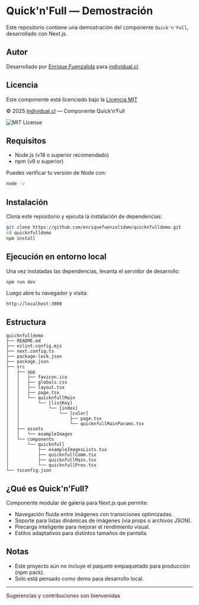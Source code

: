 # Quick'n'Full — Demostración

Este repositorio contiene una demostración del componente `Quick'n'Full`, desarrollado con Next.js.


## Autor

Desarrollado por [Enrique Fuenzalida](https://github.com/enriquefuenzalidam) para [individual.cl](https://individual.cl).


## Licencia

Este componente está licenciado bajo la [Licencia MIT](LICENSE)

© 2025 [individual.cl](https://individual.cl) — Componente Quick’n’Full

![MIT License](https://img.shields.io/badge/license-MIT-blue)


## Requisitos

- Node.js (v18 o superior recomendado)
- npm (v9 o superior)

Puedes verificar tu versión de Node con:

```bash
node -v
```

## Instalación

Clona este repositorio y ejecuta la instalación de dependencias:

```bash
git clone https://github.com/enriquefuenzalidam/quicknfulldemo.git
cd quicknfulldemo
npm install
```

## Ejecución en entorno local

Una vez instaladas las dependencias, levanta el servidor de desarrollo:

```bash
npm run dev
```

Luego abre tu navegador y visita:

```
http://localhost:3000
```

## Estructura

```
quicknfulldemo
├── README.md
├── eslint.config.mjs
├── next.config.ts
├── package-lock.json
├── package.json
├── src
│   ├── app
│   │   ├── favicon.ico
│   │   ├── globals.css
│   │   ├── layout.tsx
│   │   ├── page.tsx
│   │   └── quicknfullMain
│   │       └── [listKey]
│   │           └── [index]
│   │               └── [color]
│   │                   ├── page.tsx
│   │                   └── quicknfullMainParams.tsx
│   ├── assets
│   │   └── exampleImages
│   └── components
│       └── quicknfull
│           ├── exampleImagesLists.tsx
│           ├── quicknfullComm.tsx
│           ├── quicknfullMain.tsx
│           └── quicknfullPrev.tsx
└── tsconfig.json
```

## ¿Qué es Quick'n'Full?

Componente modular de galería para Next.js que permite:

- Navegación fluida entre imágenes con transiciones optimizadas.
- Soporte para listas dinámicas de imágenes (via props o archivos JSON).
- Precarga inteligente para mejorar el rendimiento visual.
- Estilos adaptativos para distintos tamaños de pantalla.


## Notas

- Este proyecto aún no incluye el paquete empaquetado para producción (npm pack).
- Solo está pensado como demo para desarrollo local.

---

Sugerencias y contribuciones son bienvenidas

